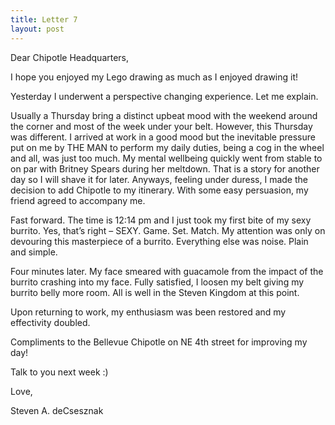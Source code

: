 ```yaml
---
title: Letter 7
layout: post
---
```


Dear Chipotle Headquarters, 

I hope you enjoyed my Lego drawing as much as I enjoyed drawing it!  

Yesterday I underwent a perspective changing experience. Let me explain.

Usually a Thursday bring a distinct upbeat mood with the weekend around the corner and most of the week under your belt.  However, this Thursday was different.  I arrived at work in a good mood but the inevitable pressure put on me by THE MAN to perform my daily duties, being a cog in the wheel and all, was just too much.  My mental wellbeing quickly went from stable to on par with Britney Spears during her meltdown. That is a story for another day so I will shave it for later. Anyways, feeling under duress, I made the decision to add Chipotle to my itinerary. With some easy persuasion, my friend agreed to accompany me.

Fast forward.  The time is 12:14 pm and I just took my first bite of my sexy burrito. Yes, that’s right – SEXY.  Game. Set. Match.  My attention was only on devouring this masterpiece of a burrito. Everything else was noise.  Plain and simple.  

Four minutes later.  My face smeared with guacamole from the impact of the burrito crashing into my face. Fully satisfied, I loosen my belt giving my burrito belly more room.  All is well in the Steven Kingdom at this point. 

Upon returning to work, my enthusiasm was been restored and my effectivity doubled. 

Compliments to the Bellevue Chipotle on NE 4th street for improving my day!

Talk to you next week :)

Love,  



Steven A. deCsesznak